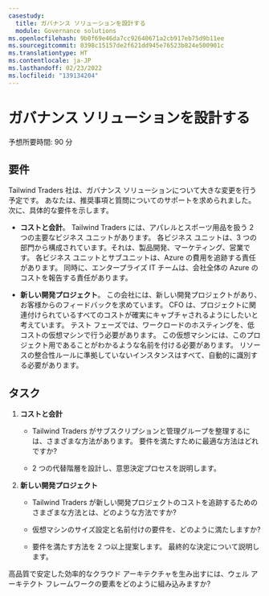 ```yaml
---
casestudy:
  title: ガバナンス ソリューションを設計する
  module: Governance solutions
ms.openlocfilehash: 9b0f69e46da7cc92640671a2cb917eb75d9b11ee
ms.sourcegitcommit: 0398c15157de2f621dd945e76523b824e500901c
ms.translationtype: HT
ms.contentlocale: ja-JP
ms.lasthandoff: 02/23/2022
ms.locfileid: "139134204"
---
```

# <a name="design-a-governance-solution"></a>ガバナンス ソリューションを設計する

予想所要時間: 90 分

## <a name="requirements"></a>要件

Tailwind Traders 社は、ガバナンス ソリューションについて大きな変更を行う予定です。 あなたは、推奨事項と質問についてのサポートを求められました。 次に、具体的な要件を示します。

* **コストと会計**。 Tailwind Traders には、アパレルとスポーツ用品を扱う 2 つの主要なビジネス ユニットがあります。 各ビジネス ユニットは、3 つの部門から構成されています。それは、製品開発、マーケティング、営業です。 各ビジネス ユニットとサブユニットは、Azure の費用を追跡する責任があります。 同時に、エンタープライズ IT チームは、会社全体の Azure のコストを報告する責任があります。

* **新しい開発プロジェクト**。 この会社には、新しい開発プロジェクトがあり、お客様からのフィードバックを求めています。 CFO は、プロジェクトに関連付けられているすべてのコストが確実にキャプチャされるようにしたいと考えています。 テスト フェーズでは、ワークロードのホスティングを、低コストの仮想マシンで行う必要があります。 この仮想マシンには、このプロジェクト用であることがわかるような名前を付ける必要があります。 リソースの整合性ルールに準拠していないインスタンスはすべて、自動的に識別する必要があります。

## <a name="tasks"></a>タスク

1. **コストと会計** 

    * Tailwind Traders がサブスクリプションと管理グループを整理するには、さまざまな方法があります。 要件を満たすために最適な方法はどれですか? 

    * 2 つの代替階層を設計し、意思決定プロセスを説明します。

2. **新しい開発プロジェクト** 

    * Tailwind Traders が新しい開発プロジェクトのコストを追跡するためのさまざまな方法とは、どのような方法ですか?

    * 仮想マシンのサイズ設定と名前付けの要件を、どのように満たしますか? 

    * 要件を満たす方法を 2 つ以上提案します。 最終的な決定について説明します。 

高品質で安定した効率的なクラウド アーキテクチャを生み出すには、ウェル アーキテクト フレームワークの要素をどのように組み込みますか?

